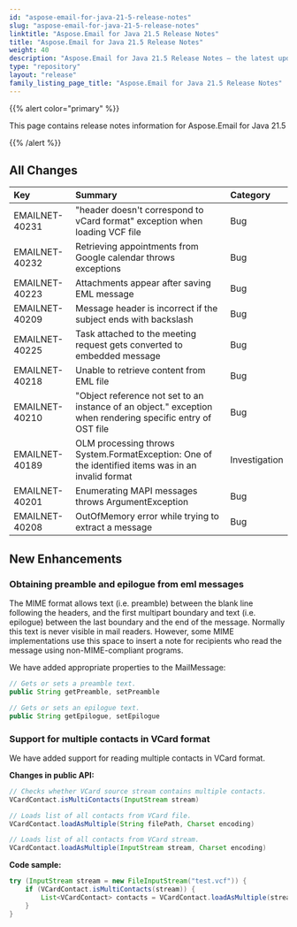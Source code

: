 ```yaml
---
id: "aspose-email-for-java-21-5-release-notes"
slug: "aspose-email-for-java-21-5-release-notes"
linktitle: "Aspose.Email for Java 21.5 Release Notes"
title: "Aspose.Email for Java 21.5 Release Notes"
weight: 40
description: "Aspose.Email for Java 21.5 Release Notes – the latest updates and fixes."
type: "repository"
layout: "release"
family_listing_page_title: "Aspose.Email for Java 21.5 Release Notes"
---
```


{{% alert color="primary" %}} 

This page contains release notes information for Aspose.Email for Java 21.5

{{% /alert %}} 
## **All Changes**

|**Key**|**Summary**|**Category**|
| :- | :- | :- |
|EMAILNET-40231|"header doesn't correspond to vCard format" exception when loading VCF file|Bug|
|EMAILNET-40232|Retrieving appointments from Google calendar throws exceptions|Bug|
|EMAILNET-40223|Attachments appear after saving EML message|Bug|
|EMAILNET-40209|Message header is incorrect if the subject ends with backslash|Bug|
|EMAILNET-40225|Task attached to the meeting request gets converted to embedded message|Bug|
|EMAILNET-40218|Unable to retrieve content from EML file|Bug|
|EMAILNET-40210|"Object reference not set to an instance of an object." exception when rendering specific entry of OST file|Bug|
|EMAILNET-40189|OLM processing throws System.FormatException: One of the identified items was in an invalid format|Investigation|
|EMAILNET-40201|Enumerating MAPI messages throws ArgumentException|Bug|
|EMAILNET-40208|OutOfMemory error while trying to extract a message|Bug|


## **New Enhancements**

### **Obtaining preamble and epilogue from eml messages**

The MIME format allows text (i.e. preamble) between the blank line following the headers, and the first multipart boundary and text (i.e. epilogue) between the last boundary and the end of the message. Normally this text is never visible in mail readers. 
However, some MIME implementations use this space to insert a note for recipients who read the message using non-MIME-compliant programs.

We have added appropriate properties to the MailMessage:

~~~java
// Gets or sets a preamble text.
public String getPreamble, setPreamble

// Gets or sets an epilogue text.
public String getEpilogue, setEpilogue
~~~

### **Support for multiple contacts in VCard format**

We have added support for reading multiple contacts in VCard format.

**Changes in public API:**

~~~java
// Checks whether VCard source stream contains multiple contacts.
VCardContact.isMultiContacts(InputStream stream)

// Loads list of all contacts from VCard file.
VCardContact.loadAsMultiple(String filePath, Charset encoding)

// Loads list of all contacts from VCard stream.
VCardContact.loadAsMultiple(InputStream stream, Charset encoding)
~~~
**Code sample:**

~~~java
try (InputStream stream = new FileInputStream("test.vcf")) {
    if (VCardContact.isMultiContacts(stream)) {
        List<VCardContact> contacts = VCardContact.loadAsMultiple(stream, Charset.forName("utf-8"));
    }
}
~~~

